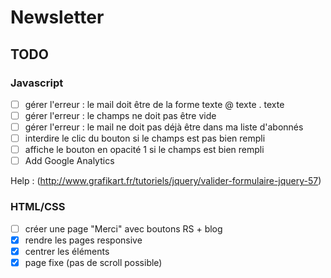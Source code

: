 # Newsletter

## TODO

### Javascript

- [ ] gérer l'erreur : le mail doit être de la forme texte @ texte . texte
- [ ] gérer l'erreur : le champs ne doit pas être vide
- [ ] gérer l'erreur : le mail ne doit pas déjà être dans ma liste d'abonnés
- [ ] interdire le clic du bouton si le champs est pas bien rempli
- [ ] affiche le bouton en opacité 1 si le champs est bien rempli
- [ ] Add Google Analytics

Help : (http://www.grafikart.fr/tutoriels/jquery/valider-formulaire-jquery-57)

### HTML/CSS

- [ ] créer une page "Merci" avec boutons RS + blog
- [x] rendre les pages responsive
- [x] centrer les éléments
- [x] page fixe (pas de scroll possible)
